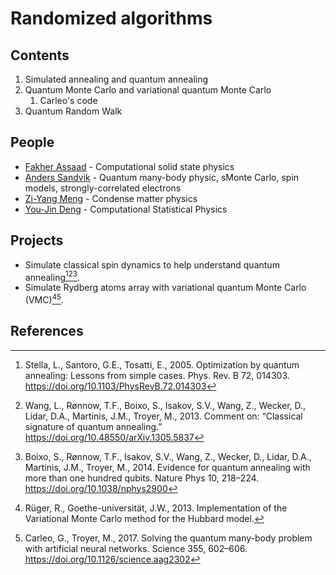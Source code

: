 # Randomized algorithms

## Contents
1. Simulated annealing and quantum annealing
2. Quantum Monte Carlo and variational quantum Monte Carlo
   1. Carleo's code
3. Quantum Random Walk

## People

- [Fakher Assaad](https://scholar.google.com/citations?hl=zh-CN&user=7JB0WRYAAAAJ) - Computational solid state physics
- [Anders Sandvik](https://scholar.google.com/citations?hl=zh-CN&user=IPi533gAAAAJ) - Quantum many-body physic, sMonte Carlo, spin models, strongly-correlated electrons
- [Zi-Yang Meng](https://scholar.google.com/citations?hl=zh-CN&user=_aq-qEAAAAAJ) - Condense matter physics
- [You-Jin Deng](https://scholar.google.com/citations?hl=zh-CN&user=C_kzsgkAAAAJ) - Computational Statistical Physics

## Projects

- Simulate classical spin dynamics to help understand quantum annealing[^Stella2005][^Wang2013][^Boixo2014].
- Simulate Rydberg atoms array with variational quantum Monte Carlo (VMC)[^Ruger2013][^Carleo2017].

## References
[^Stella2005]: Stella, L., Santoro, G.E., Tosatti, E., 2005. Optimization by quantum annealing: Lessons from simple cases. Phys. Rev. B 72, 014303. https://doi.org/10.1103/PhysRevB.72.014303
[^Wang2013]: Wang, L., Rønnow, T.F., Boixo, S., Isakov, S.V., Wang, Z., Wecker, D., Lidar, D.A., Martinis, J.M., Troyer, M., 2013. Comment on: “Classical signature of quantum annealing.” https://doi.org/10.48550/arXiv.1305.5837
[^Carleo2017]: Carleo, G., Troyer, M., 2017. Solving the quantum many-body problem with artificial neural networks. Science 355, 602–606. https://doi.org/10.1126/science.aag2302
[^Boixo2014]: Boixo, S., Rønnow, T.F., Isakov, S.V., Wang, Z., Wecker, D., Lidar, D.A., Martinis, J.M., Troyer, M., 2014. Evidence for quantum annealing with more than one hundred qubits. Nature Phys 10, 218–224. https://doi.org/10.1038/nphys2900
[^Ruger2013]: Rüger, R., Goethe-universität, J.W., 2013. Implementation of the Variational Monte Carlo method for the Hubbard model.
